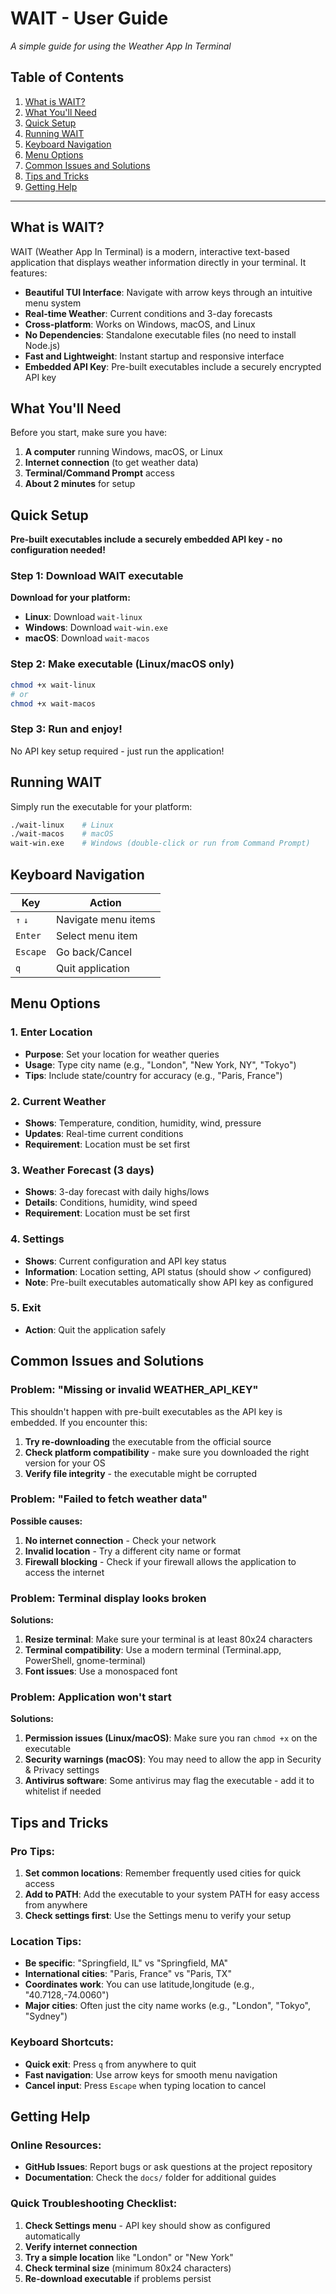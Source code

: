 # WAIT - User Guide

*A simple guide for using the Weather App In Terminal*

## Table of Contents

1. [What is WAIT?](#what-is-wait)
2. [What You'll Need](#what-youll-need)
3. [Quick Setup](#quick-setup)
4. [Running WAIT](#running-wait)
5. [Keyboard Navigation](#keyboard-navigation)
6. [Menu Options](#menu-options)
7. [Common Issues and Solutions](#common-issues-and-solutions)
8. [Tips and Tricks](#tips-and-tricks)
9. [Getting Help](#getting-help)

---

## What is WAIT?

WAIT (Weather App In Terminal) is a modern, interactive text-based application that displays weather information directly in your terminal. It features:

- **Beautiful TUI Interface**: Navigate with arrow keys through an intuitive menu system
- **Real-time Weather**: Current conditions and 3-day forecasts
- **Cross-platform**: Works on Windows, macOS, and Linux
- **No Dependencies**: Standalone executable files (no need to install Node.js)
- **Fast and Lightweight**: Instant startup and responsive interface
- **Embedded API Key**: Pre-built executables include a securely encrypted API key

## What You'll Need

Before you start, make sure you have:

1. **A computer** running Windows, macOS, or Linux
2. **Internet connection** (to get weather data)
3. **Terminal/Command Prompt** access
4. **About 2 minutes** for setup

## Quick Setup

**Pre-built executables include a securely embedded API key - no configuration needed!**

### Step 1: Download WAIT executable

**Download for your platform:**
- **Linux**: Download `wait-linux`
- **Windows**: Download `wait-win.exe`
- **macOS**: Download `wait-macos`

### Step 2: Make executable (Linux/macOS only)

```bash
chmod +x wait-linux
# or
chmod +x wait-macos
```

### Step 3: Run and enjoy!

No API key setup required - just run the application!

## Running WAIT

Simply run the executable for your platform:

```bash
./wait-linux    # Linux
./wait-macos    # macOS
wait-win.exe    # Windows (double-click or run from Command Prompt)
```

## Keyboard Navigation

| Key | Action |
|-----|---------|
| `↑` `↓` | Navigate menu items |
| `Enter` | Select menu item |
| `Escape` | Go back/Cancel |
| `q` | Quit application |

## Menu Options

### 1. Enter Location
- **Purpose**: Set your location for weather queries
- **Usage**: Type city name (e.g., "London", "New York, NY", "Tokyo")
- **Tips**: Include state/country for accuracy (e.g., "Paris, France")

### 2. Current Weather
- **Shows**: Temperature, condition, humidity, wind, pressure
- **Updates**: Real-time current conditions
- **Requirement**: Location must be set first

### 3. Weather Forecast (3 days)
- **Shows**: 3-day forecast with daily highs/lows
- **Details**: Conditions, humidity, wind speed
- **Requirement**: Location must be set first

### 4. Settings
- **Shows**: Current configuration and API key status
- **Information**: Location setting, API status (should show ✓ configured)
- **Note**: Pre-built executables automatically show API key as configured

### 5. Exit
- **Action**: Quit the application safely

## Common Issues and Solutions

### Problem: "Missing or invalid WEATHER_API_KEY"

This shouldn't happen with pre-built executables as the API key is embedded. If you encounter this:

1. **Try re-downloading** the executable from the official source
2. **Check platform compatibility** - make sure you downloaded the right version for your OS
3. **Verify file integrity** - the executable might be corrupted

### Problem: "Failed to fetch weather data"

**Possible causes:**
1. **No internet connection** - Check your network
2. **Invalid location** - Try a different city name or format
3. **Firewall blocking** - Check if your firewall allows the application to access the internet

### Problem: Terminal display looks broken

**Solutions:**
1. **Resize terminal**: Make sure your terminal is at least 80x24 characters
2. **Terminal compatibility**: Use a modern terminal (Terminal.app, PowerShell, gnome-terminal)
3. **Font issues**: Use a monospaced font

### Problem: Application won't start

**Solutions:**
1. **Permission issues (Linux/macOS)**: Make sure you ran `chmod +x` on the executable
2. **Security warnings (macOS)**: You may need to allow the app in Security & Privacy settings
3. **Antivirus software**: Some antivirus may flag the executable - add it to whitelist if needed

## Tips and Tricks

### Pro Tips:
1. **Set common locations**: Remember frequently used cities for quick access
2. **Add to PATH**: Add the executable to your system PATH for easy access from anywhere
3. **Check settings first**: Use the Settings menu to verify your setup

### Location Tips:
- **Be specific**: "Springfield, IL" vs "Springfield, MA"
- **International cities**: "Paris, France" vs "Paris, TX"  
- **Coordinates work**: You can use latitude,longitude (e.g., "40.7128,-74.0060")
- **Major cities**: Often just the city name works (e.g., "London", "Tokyo", "Sydney")

### Keyboard Shortcuts:
- **Quick exit**: Press `q` from anywhere to quit
- **Fast navigation**: Use arrow keys for smooth menu navigation
- **Cancel input**: Press `Escape` when typing location to cancel

## Getting Help

### Online Resources:
- **GitHub Issues**: Report bugs or ask questions at the project repository
- **Documentation**: Check the `docs/` folder for additional guides

### Quick Troubleshooting Checklist:
1. **Check Settings menu** - API key should show as configured automatically
2. **Verify internet connection**
3. **Try a simple location** like "London" or "New York"
4. **Check terminal size** (minimum 80x24 characters)
5. **Re-download executable** if problems persist
